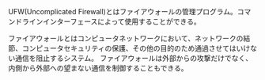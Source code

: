 UFW(Uncomplicated Firewall)とはファイアウォールの管理プログラム。コマンドラインインターフェースによって使用することができる。

ファイアウォールとはコンピュータネットワークにおいて、ネットワークの結節、コンピュータセキュリティの保護、その他の目的のため通過させてはいけない通信を阻止するシステム。
ファイアウォールは外部からの攻撃だけでなく、内側から外部への望まない通信を制御することもできる。

